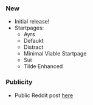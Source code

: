 ### New

- Initial release!
- Startpages:
    - Ayrs
    - Defaukt
    - Distract
    - Minimal Viable Startpage
    - Sui
    - Tilde Enhanced

### Publicity

- Public Reddit post [here](https://www.reddit.com/r/startpages/comments/enquiq/httpscustomstartpage/)
